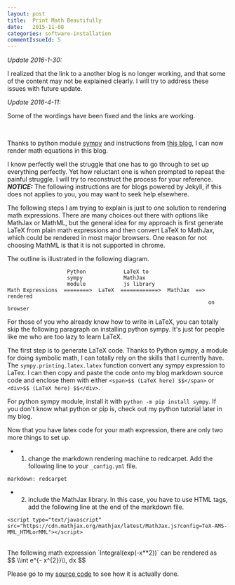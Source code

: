 ```yaml
---
layout: post
title:  Print Math Beautifully
date:   2015-11-08
categories: software-installation
commentIssueId: 5
---
```



*Update 2016-1-30:*

I realized that the link to a another blog is no longer
working, and that some of the content may not be explained
clearly. I will try to address these issues with future update.

*Update 2016-4-11:*

Some of the wordings have been fixed and the links are working.

<br>

Thanks to python module [sympy](http://www.sympy.org/en/index.html)
and instructions from
[this blog](http://gastonsanchez.com/opinion/2014/02/16/Mathjax-with-jekyll/),
I can now render math equations in this blog.

I know perfectly well the struggle that one has to go through to
set up everything perfectly. Yet how reluctant one is when prompted
to repeat the painful struggle. I will try to reconstruct the process
for your reference. _**NOTICE:**_ The following instructions are for
blogs powered by Jekyll, if this does not applies to you, you may want
to seek help elsewhere.

The following steps I am trying to explain is just to one solution to rendering
math expressions. There are many choices out there with options like MathJax or
MathML, but the general idea for my approach is first generate LaTeX from plain
math expressions and then convert LaTeX to MathJax, which could be rendered in
most major browsers. One reason for not choosing MathML is that it is not
supported in chrome.

The outline is illustrated in the following diagram.

```
                   Python            LaTeX to
                   sympy             MathJax
                   module            js library
Math Expressions  ========>  LaTeX  ============>  MathJax  ==>  rendered
                                                                on browser
```

For those of you who already know how to write in LaTeX, you can totally skip the
following paragraph on installing python sympy. It's just for people like me
who are too lazy to learn LaTeX.

The first step is to generate LaTeX code. Thanks to Python sympy,
a module for doing symbolic math, I can totally rely on the skills that I currently have.
The `sympy.printing.latex.latex` function convert any sympy expression to LaTex.
I can then copy and paste the code onto my blog markdown source code and enclose them with
either `<span>$$ (LaTeX here) $$</span>` or `<div>$$ (LaTeX here) $$</div>`.

For python sympy module, install it with `python -m pip install sympy`.
If you don't know what python or pip is, check out my python tutorial
later in my blog.

Now that you have latex code for your math expression, there are only
two more things to set up.

- 1. change the markdown rendering machine to redcarpet.
     Add the following line to your `_config.yml` file.

```
markdown: redcarpet
```


- 2. include the MathJax library. In this case, you
     have to use HTML tags, add the following line at the end of the markdown file.

```
<script type="text/javascript" src="https://cdn.mathjax.org/mathjax/latest/MathJax.js?config=TeX-AMS-MML_HTMLorMML"></script>
```


</br>
The following math expression `Integral(exp(-x**2))`
can be rendered as
<div>
$$ \\int e^{- x^{2}}\\, dx $$
</div>

Please go to my [source code](https://github.com/colinxy/colinxy.github.io/blob/master/_posts/2015-11-08-print-math-beatifully.md)
to see how it is actually done.

<script type="text/javascript" src="https://cdn.mathjax.org/mathjax/latest/MathJax.js?config=TeX-AMS-MML_HTMLorMML"></script>
